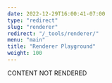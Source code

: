 ```yaml
---
date: 2022-12-29T16:00:41-07:00
type: "redirect"
slug: "renderer"
redirect: "/_tools/renderer/"
menu: "main"
title: "Renderer Playground"
weight: 100
---
```

CONTENT NOT RENDERED
